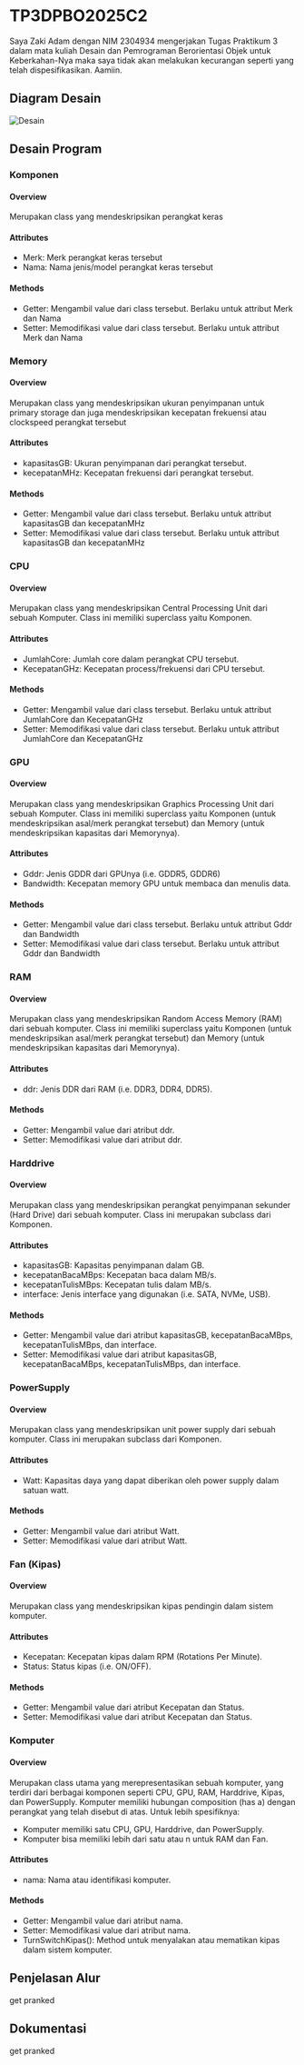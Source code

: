 # TP3DPBO2025C2
Saya Zaki Adam dengan NIM 2304934 mengerjakan Tugas Praktikum 3 dalam mata kuliah Desain dan Pemrograman Berorientasi Objek untuk Keberkahan-Nya maka saya tidak akan melakukan kecurangan seperti yang telah dispesifikasikan. Aamiin.

## Diagram Desain
![Desain](https://github.com/user-attachments/assets/5aaf4222-0224-455a-afbb-448dcac88ed4)
## Desain Program
### Komponen
#### Overview
Merupakan class yang mendeskripsikan perangkat keras
#### Attributes
* Merk: Merk perangkat keras tersebut
* Nama: Nama jenis/model perangkat keras tersebut
#### Methods
* Getter: Mengambil value dari class tersebut. Berlaku untuk attribut Merk dan Nama
* Setter: Memodifikasi value dari class tersebut. Berlaku untuk attribut Merk dan Nama
### Memory
#### Overview
Merupakan class yang mendeskripsikan ukuran penyimpanan untuk primary storage dan juga mendeskripsikan kecepatan frekuensi atau clockspeed perangkat tersebut
#### Attributes
* kapasitasGB: Ukuran penyimpanan dari perangkat tersebut.
* kecepatanMHz: Kecepatan frekuensi dari perangkat tersebut.
#### Methods
* Getter: Mengambil value dari class tersebut. Berlaku untuk attribut kapasitasGB dan kecepatanMHz
* Setter: Memodifikasi value dari class tersebut. Berlaku untuk attribut kapasitasGB dan kecepatanMHz
### CPU
#### Overview
Merupakan class yang mendeskripsikan Central Processing Unit dari sebuah Komputer. Class ini memiliki superclass yaitu Komponen.
#### Attributes
* JumlahCore: Jumlah core dalam perangkat CPU tersebut.
* KecepatanGHz: Kecepatan process/frekuensi dari CPU tersebut.
#### Methods
* Getter: Mengambil value dari class tersebut. Berlaku untuk attribut JumlahCore dan KecepatanGHz
* Setter: Memodifikasi value dari class tersebut. Berlaku untuk attribut JumlahCore dan KecepatanGHz
### GPU
#### Overview
Merupakan class yang mendeskripsikan Graphics Processing Unit dari sebuah Komputer. Class ini memiliki superclass yaitu Komponen (untuk mendeskripsikan asal/merk perangkat tersebut) dan Memory (untuk mendeskripsikan kapasitas dari Memorynya).
#### Attributes
* Gddr: Jenis GDDR dari GPUnya (i.e. GDDR5, GDDR6)
* Bandwidth: Kecepatan memory GPU untuk membaca dan menulis data.
#### Methods
* Getter: Mengambil value dari class tersebut. Berlaku untuk attribut Gddr dan Bandwidth
* Setter: Memodifikasi value dari class tersebut. Berlaku untuk attribut Gddr dan Bandwidth
### RAM
#### Overview
Merupakan class yang mendeskripsikan Random Access Memory (RAM) dari sebuah komputer. Class ini memiliki superclass yaitu Komponen (untuk mendeskripsikan asal/merk perangkat tersebut) dan Memory (untuk mendeskripsikan kapasitas dari Memorynya).
#### Attributes
* ddr: Jenis DDR dari RAM (i.e. DDR3, DDR4, DDR5).
#### Methods
* Getter: Mengambil value dari atribut ddr.
* Setter: Memodifikasi value dari atribut ddr.
### Harddrive
#### Overview
Merupakan class yang mendeskripsikan perangkat penyimpanan sekunder (Hard Drive) dari sebuah komputer. Class ini merupakan subclass dari Komponen.
#### Attributes
* kapasitasGB: Kapasitas penyimpanan dalam GB.
* kecepatanBacaMBps: Kecepatan baca dalam MB/s.
* kecepatanTulisMBps: Kecepatan tulis dalam MB/s.
* interface: Jenis interface yang digunakan (i.e. SATA, NVMe, USB).
#### Methods
* Getter: Mengambil value dari atribut kapasitasGB, kecepatanBacaMBps, kecepatanTulisMBps, dan interface.
* Setter: Memodifikasi value dari atribut kapasitasGB, kecepatanBacaMBps, kecepatanTulisMBps, dan interface.
### PowerSupply
#### Overview
Merupakan class yang mendeskripsikan unit power supply dari sebuah komputer. Class ini merupakan subclass dari Komponen.
#### Attributes
* Watt: Kapasitas daya yang dapat diberikan oleh power supply dalam satuan watt.
#### Methods
* Getter: Mengambil value dari atribut Watt.
* Setter: Memodifikasi value dari atribut Watt.
### Fan (Kipas)
#### Overview
Merupakan class yang mendeskripsikan kipas pendingin dalam sistem komputer.
#### Attributes
* Kecepatan: Kecepatan kipas dalam RPM (Rotations Per Minute).
* Status: Status kipas (i.e. ON/OFF).
#### Methods
* Getter: Mengambil value dari atribut Kecepatan dan Status.
* Setter: Memodifikasi value dari atribut Kecepatan dan Status.
### Komputer
#### Overview
Merupakan class utama yang merepresentasikan sebuah komputer, yang terdiri dari berbagai komponen seperti CPU, GPU, RAM, Harddrive, Kipas, dan PowerSupply. Komputer memiliki hubungan composition (has a) dengan perangkat yang telah disebut di atas. Untuk lebih spesifiknya:
* Komputer memiliki satu CPU, GPU, Harddrive, dan PowerSupply.
* Komputer bisa memiliki lebih dari satu atau n untuk RAM dan Fan.
#### Attributes
* nama: Nama atau identifikasi komputer.
#### Methods
* Getter: Mengambil value dari atribut nama.
* Setter: Memodifikasi value dari atribut nama.
* TurnSwitchKipas(): Method untuk menyalakan atau mematikan kipas dalam sistem komputer.
## Penjelasan Alur
get pranked
## Dokumentasi
get pranked
